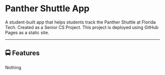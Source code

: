 
# Panther Shuttle App

A student-built app that helps students track the Panther Shuttle at Florida Tech.
Created as a Senior CS Project.
This project is deployed using GitHub Pages as a static site.

---

## 🚍 Features
Nothing
